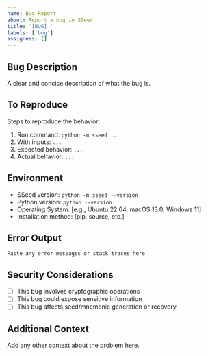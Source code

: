 ```yaml
---
name: Bug Report
about: Report a bug in SSeed
title: '[BUG] '
labels: ['bug']
assignees: []
---
```


## Bug Description
A clear and concise description of what the bug is.

## To Reproduce
Steps to reproduce the behavior:
1. Run command: `python -m sseed ...`
2. With inputs: `...`
3. Expected behavior: `...`
4. Actual behavior: `...`

## Environment
- SSeed version: `python -m sseed --version`
- Python version: `python --version`
- Operating System: [e.g., Ubuntu 22.04, macOS 13.0, Windows 11]
- Installation method: [pip, source, etc.]

## Error Output
```
Paste any error messages or stack traces here
```

## Security Considerations
- [ ] This bug involves cryptographic operations
- [ ] This bug could expose sensitive information
- [ ] This bug affects seed/mnemonic generation or recovery

## Additional Context
Add any other context about the problem here. 